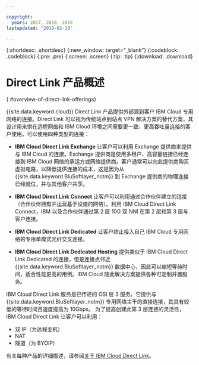 ```yaml
---

copyright:
  years: 2017, 2018, 2019
lastupdated: "2019-02-19"

---
```


{:shortdesc: .shortdesc}
{:new_window: target="_blank"}
{:codeblock: .codeblock}
{:pre: .pre}
{:screen: .screen}
{:tip: .tip}
{:download: .download}

# Direct Link 产品概述
{ #overview-of-direct-link-offerings}

{{site.data.keyword.cloud}} Direct Link 产品提供外部源到客户 IBM Cloud 专用网络的连接。Direct Link 可以视为传统站点到站点 VPN 解决方案的替代方案，其设计用来供在远程网络和 IBM Cloud 环境之间需要更一致、更高吞吐量连接的客户使用。可以使用四种类型的连接：
 
 * **IBM Cloud Direct Link Exchange** 让客户可以利用 Exchange 提供商来提供与 IBM Cloud 的连接。Exchange 提供商是使用多租户、高容量链接已经连接到 IBM Cloud 网络的承运方或网络提供商。客户通常可以向此提供商购买虚拟电路，以降低提供连接的成本，这是因为从 {{site.data.keyword.BluSoftlayer_notm}} 到 Exchange 提供商的物理连接已经就位，并与其他客户共享。
 
 * **IBM Cloud Direct Link Connect** 让客户可以利用通过合作伙伴建立的连接（合作伙伴拥有并运营基于设施的网络）。利用 IBM Cloud Direct Link Connect，IBM 以及合作伙伴通过第 2 层 10G 双 NNI 在第 2 层和第 3 层与客户连接。
 
 * **IBM Cloud Direct Link Dedicated** 让客户终止接入自己 IBM Cloud 专用网络的专用单模式光纤交叉连接。
 
 * **IBM Cloud Direct Link Dedicated Hosting** 提供类似于 IBM Cloud Direct Link Dedicated 的连接，但是连接点邻近 {{site.data.keyword.BluSoftlayer_notm}} 数据中心，因此可以缩短等待时间，适合性能更高的用例。IBM Cloud 随此解决方案提供各种可定制并置服务。
  
IBM Cloud Direct Link 服务是已传递的 OSI 层 3 服务。它提供与 {{site.data.keyword.BluSoftlayer_notm}} 专用网络主干的直接连接，其具有较低的等待时间且速度提高为 10Gbps。
为了提高创建此第 3 层连接的灵活性，IBM Cloud Direct Link 让客户可以利用：
 * 双 IP（为远程主机）
 * NAT
 * 隧道（为 BYOIP）
 
 有关每种产品的详细描述，请参阅[关于 IBM Cloud Direct Link](/docs/infrastructure/direct-link?topic=direct-link-about-ibm-cloud-direct-link)。
